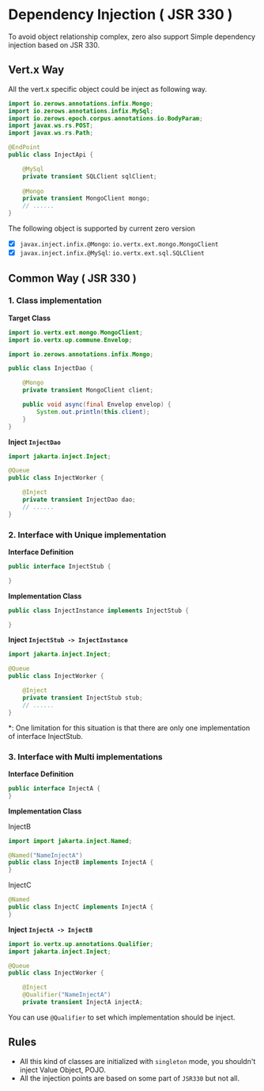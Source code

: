 # Dependency Injection ( JSR 330 )

To avoid object relationship complex, zero also support Simple dependency injection based on JSR 330.

## Vert.x Way

All the vert.x specific object could be inject as following way.

```java
import io.zerows.annotations.infix.Mongo;
import io.zerows.annotations.infix.MySql;
import io.zerows.epoch.corpus.annotations.io.BodyParam;
import javax.ws.rs.POST;
import javax.ws.rs.Path;

@EndPoint
public class InjectApi {

    @MySql
    private transient SQLClient sqlClient;
    
    @Mongo
    private transient MongoClient mongo;
    // ......
}
```

The following object is supported by current zero version

* [x] `javax.inject.infix.@Mongo`: `io.vertx.ext.mongo.MongoClient`
* [x] `javax.inject.infix.@MySql`: `io.vertx.ext.sql.SQLClient`

## Common Way ( JSR 330 )

### 1. Class implementation

**Target Class**

```java
import io.vertx.ext.mongo.MongoClient;
import io.vertx.up.commune.Envelop;

import io.zerows.annotations.infix.Mongo;

public class InjectDao {

    @Mongo
    private transient MongoClient client;

    public void async(final Envelop envelop) {
        System.out.println(this.client);
    }
}
```

**Inject `InjectDao`**

```java
import jakarta.inject.Inject;

@Queue
public class InjectWorker {

    @Inject
    private transient InjectDao dao;
    // ......
}
```

### 2. Interface with Unique implementation

**Interface Definition**

```java
public interface InjectStub {

}
```

**Implementation Class**

```java
public class InjectInstance implements InjectStub {

}
```

**Inject `InjectStub -> InjectInstance`**

```java
import jakarta.inject.Inject;

@Queue
public class InjectWorker {

    @Inject
    private transient InjectStub stub;
    // ......
}
```

*: One limitation for this situation is that there are only one implementation of interface InjectStub.

### 3. Interface with Multi implementations

**Interface Definition**

```java
public interface InjectA {
}
```

**Implementation Class**

InjectB

```java
import import jakarta.inject.Named;

@Named("NameInjectA")
public class InjectB implements InjectA {
}
```

InjectC

```java
@Named
public class InjectC implements InjectA {
}
```

**Inject `InjectA -> InjectB`**

```java
import io.vertx.up.annotations.Qualifier;
import jakarta.inject.Inject;

@Queue
public class InjectWorker {

    @Inject
    @Qualifier("NameInjectA")
    private transient InjectA injectA;
```

You can use `@Qualifier` to set which implementation should be inject.

## Rules

* All this kind of classes are initialized with `singleton` mode, you shouldn't inject Value Object, POJO.
* All the injection points are based on some part of `JSR330` but not all.